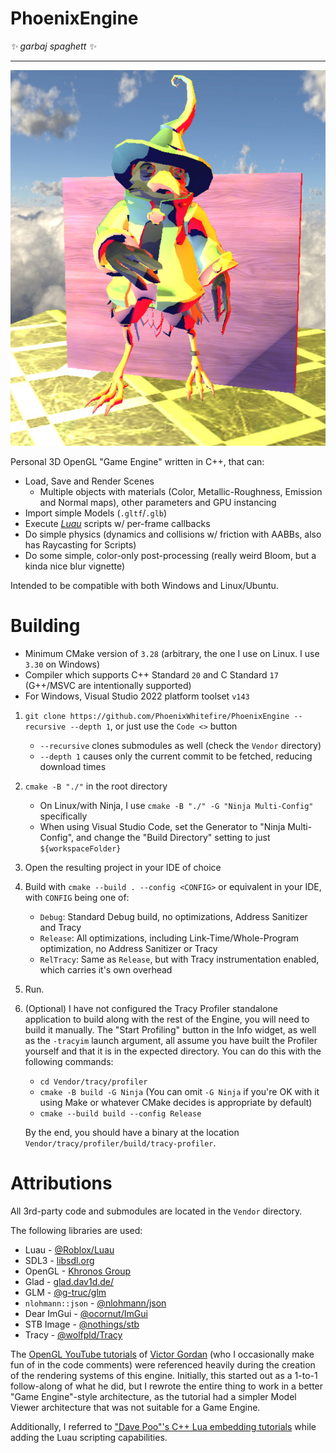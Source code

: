 # PhoenixEngine

*✨ garbaj spaghett ✨*

<hr>

<img src="doc-assets/pretty1_13-06-2024_bsky.jpg"/>

Personal 3D OpenGL "Game Engine" written in C++, that can:
* Load, Save and Render Scenes
    * Multiple objects with materials (Color, Metallic-Roughness, Emission and Normal maps), other parameters and GPU instancing
* Import simple Models (`.gltf`/`.glb`)
* Execute [*Luau*](https://github.com/luau-lang/luau/) scripts w/ per-frame callbacks
* Do simple physics (dynamics and collisions w/ friction with AABBs, also has Raycasting for Scripts)
* Do some simple, color-only post-processing (really weird Bloom, but a kinda nice blur vignette)

Intended to be compatible with both Windows and Linux/Ubuntu.

# Building

* Minimum CMake version of `3.28` (arbitrary, the one I use on Linux. I use `3.30` on Windows)
* Compiler which supports C++ Standard `20` and C Standard `17` (G++/MSVC are intentionally supported)
* For Windows, Visual Studio 2022 platform toolset `v143`

1. `git clone https://github.com/PhoenixWhitefire/PhoenixEngine --recursive --depth 1`, or just use the `Code <>` button
    * `--recursive` clones submodules as well (check the `Vendor` directory)
    * `--depth 1` causes only the current commit to be fetched, reducing download times
2. `cmake -B "./"` in the root directory
    * On Linux/with Ninja, I use `cmake -B "./" -G "Ninja Multi-Config"` specifically
    * When using Visual Studio Code, set the Generator to "Ninja Multi-Config", and change the "Build Directory" setting to just `${workspaceFolder}`
    
3. Open the resulting project in your IDE of choice
4. Build with `cmake --build . --config <CONFIG>` or equivalent in your IDE, with `CONFIG` being one of:
	* `Debug`: Standard Debug build, no optimizations, Address Sanitizer and Tracy
	* `Release`: All optimizations, including Link-Time/Whole-Program optimization, no Address Sanitizer or Tracy
	* `RelTracy`: Same as `Release`, but with Tracy instrumentation enabled, which carries it's own overhead
5. Run.

6. (Optional) I have not configured the Tracy Profiler standalone application to build along with the rest of the Engine, you will need to build it manually. The "Start Profiling" button in the Info widget, as well as the `-tracyim` launch argument, all assume you have built the Profiler yourself and that it is in the expected directory. You can do this with the following commands:
    * `cd Vendor/tracy/profiler`
    * `cmake -B build -G Ninja` (You can omit `-G Ninja` if you're OK with it using Make or whatever CMake decides is appropriate by default)
    * `cmake --build build --config Release`
    
    By the end, you should have a binary at the location `Vendor/tracy/profiler/build/tracy-profiler`.

# Attributions

All 3rd-party code and submodules are located in the `Vendor` directory.

The following libraries are used:

* Luau - [@Roblox/Luau](https://github.com/Roblox/Luau/)
* SDL3 - [libsdl.org](https://libsdl.org/)
* OpenGL - [Khronos Group](https://khronos.org/)
* Glad - [glad.dav1d.de/](https://glad.dav1d.de/)
* GLM - [@g-truc/glm](https://github.com/g-truc/glm/)
* `nlohmann::json` - [@nlohmann/json](https://github.com/nlohmann/json/)
* Dear ImGui - [@ocornut/ImGui](https://github.com/ocornut/imgui/)
* STB Image - [@nothings/stb](https://github.com/nothings/stb)
* Tracy - [@wolfpld/Tracy](https://github.com/wolfpld/tracy)

The [OpenGL YouTube tutorials](https://youtube.com/watch?v=XpBGwZNyUh0&list=PLPaoO-vpZnumdcb4tZc4x5Q-v7CkrQ6M-) of [Victor Gordan](https://github.com/VictorGordan/) (who I occasionally make fun of in the code comments) were referenced heavily during the creation of the rendering systems of this engine.
Initially, this started out as a 1-to-1 follow-along of what he did, but I rewrote the entire thing to work in a better "Game Engine"-style architecture, as the tutorial had a simpler Model Viewer architecture that was not suitable for a Game Engine.

Additionally, I referred to ["Dave Poo"'s C++ Lua embedding tutorials](https://www.youtube.com/watch?v=xrLQ0OXfjaI&list=PLLwK93hM93Z3nhfJyRRWGRXHaXgNX0Itk) while adding the Luau scripting capabilities.


